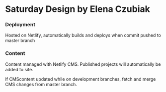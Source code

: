# Saturday Design by Elena Czubiak

### Deployment

Hosted on Netlify, automatically builds and deploys when commit pushed to master branch

### Content

Content managed with Netlify CMS. Published projects will automatically be added to site.

If CMScontent updated while on development branches, fetch and merge CMS changes from master branch.
